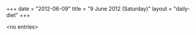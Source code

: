 +++
date = "2012-06-09"
title = "9 June 2012 (Saturday)"
layout = "daily-diet"
+++

<p>&lt;no entries&gt;</p>